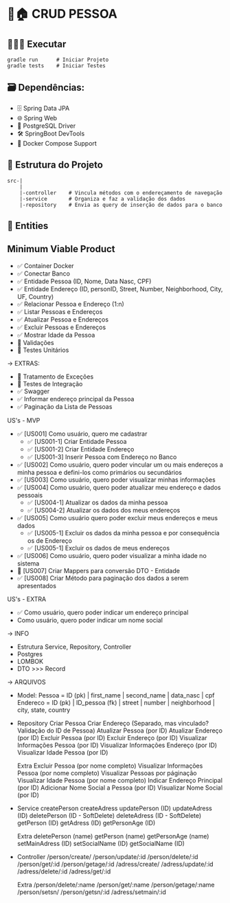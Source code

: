 # 🙋🏠 CRUD PESSOA

## 🧑🏻‍💻 Executar
    gradle run      # Iniciar Projeto
    gradle tests    # Iniciar Testes

## 🗃️ **Dependências:** 
- 🗄️ Spring Data JPA 
- 🌐  Spring Web 
- 📃 PostgreSQL Driver 
- 🛠️ SpringBoot DevTools 
- 🐋 Docker Compose Support 
 
## 📂 Estrutura do Projeto
    src-|
        |
        |-controller    # Vincula métodos com o endereçamento de navegação
        |-service       # Organiza e faz a validação dos dados
        |-repository    # Envia as query de inserção de dados para o banco
    
## 📄 Entities


## Minimum Viable Product
- ✅ Container Docker
- ✅ Conectar Banco
- ✅ Entidade Pessoa (ID, Nome, Data Nasc, CPF)
- ✅ Entidade Endereço (ID, personID, Street, Number, Neighborhood, City, UF, Country)
- ✅ Relacionar Pessoa e Endereço (1:n)
- ✅ Listar Pessoas e Endereços
- ✅ Atualizar Pessoa e Endereços
- ✅ Excluir Pessoas e Endereços
- ✅ Mostrar Idade da Pessoa
- 🚧 Validações
- 🚧 Testes Unitários
 
-> EXTRAS:
- 🚧 Tratamento de Exceções
- 🚧 Testes de Integração
- ✅ Swagger
- ✅ Informar endereço principal da Pessoa
- ✅ Paginação da Lista de Pessoas
 
US's - MVP
- ✅ [US001] Como usuário, quero me cadastrar
  - ✅ [US001-1] Criar Entidade Pessoa
  - ✅ [US001-2] Criar Entidade Endereço
  - ✅ [US001-3] Inserir Pessoa com Endereço no Banco
- ✅ [US002] Como usuário, quero poder vincular um ou mais endereços a minha pessoa e defini-los como primários ou secundários
- ✅ [US003] Como usuário, quero poder visualizar minhas informações
- ✅ [US004] Como usuário, quero poder atualizar meu endereço e dados pessoais
  - ✅ [US004-1] Atualizar os dados da minha pessoa
  - ✅ [US004-2] Atualizar os dados dos meus endereços
- ✅ [US005] Como usuário quero poder excluir meus endereços e meus dados
  - ✅ [US005-1] Excluir os dados da minha pessoa e por consequência os de Endereço
  - ✅ [US005-1] Excluir os dados de meus endereços
- ✅ [US006] Como usuário, quero poder visualizar a minha idade no sistema
- 🚧 [US007] Criar Mappers para conversão DTO - Entidade
- ✅ [US008] Criar Método para paginação dos dados a serem apresentados

US's - EXTRA
- ✅ Como usuário, quero poder indicar um endereço principal
- Como usuário, quero poder indicar um nome social
 
-> INFO
- Estrutura Service, Repository, Controller
- Postgres
- LOMBOK
- DTO >>> Record
 
-> ARQUIVOS
- Model:
  Pessoa = ID (pk) | first_name | second_name | data_nasc | cpf
  Endereco = ID (pk) | ID_pessoa (fk) | street | number | neighborhood | city, state, country
 
- Repository
  Criar Pessoa
  Criar Endereço (Separado, mas vinculado? Validação do ID de Pessoa)
  Atualizar Pessoa (por ID)
  Atualizar Endereço (por ID)
  Excluir Pessoa (por ID)
  Excluir Endereço (por ID)
  Visualizar Informações Pessoa (por ID)
  Visualizar Informações Endereço (por ID)
  Visualizar Idade Pessoa (por ID)
 
  Extra
  Excluir Pessoa (por nome completo)
  Visualizar Informações Pessoa (por nome completo)
  Visualizar Pessoas por páginação
  Visualizar Idade Pessoa (por nome completo)
  Indicar Endereço Principal (por ID)
  Adicionar Nome Social a Pessoa (por ID)
  Visualizar Nome Social (por ID)
- Service
  createPerson
  createAdress
  updatePerson (ID)
  updateAdress (ID)
  deletePerson (ID - SoftDelete)
  deleteAdress (ID - SoftDelete)
  getPerson (ID)
  getAdress (ID)
  getPersonAge (ID)
 
  Extra
  deletePerson (name)
  getPerson (name)
  getPersonAge (name)
  setMainAdress (ID)
  setSocialName (ID)
  getSocialName (ID)
 
- Controller
  /person/create/
  /person/update/:id
  /person/delete/:id
  /person/get/:id
  /person/getage/:id
  /adress/create/
  /adress/update/:id
  /adress/delete/:id
  /adress/get/:id
 
  Extra
  /person/delete/:name
  /person/get/:name
  /person/getage/:name
  /person/setsn/
  /person/getsn/:id
  /adress/setmain/:id